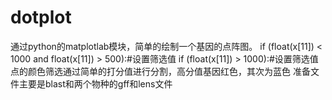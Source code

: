 # dotplot
通过python的matplotlab模块，简单的绘制一个基因的点阵图。
	if (float(x[11]) < 1000 and float(x[11]) > 500):#设置筛选值
  if (float(x[11]) > 1000):#设置筛选值
 点的颜色筛选通过简单的打分值进行分割，高分值基因红色，其次为蓝色
 准备文件主要是blast和两个物种的gff和lens文件
 
